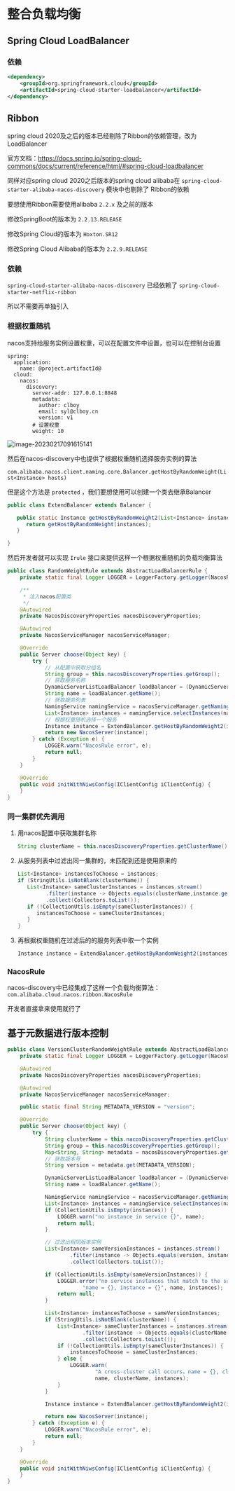 # 整合负载均衡



## Spring Cloud LoadBalancer



### 依赖

```xml
<dependency>
    <groupId>org.springframework.cloud</groupId>
    <artifactId>spring-cloud-starter-loadbalancer</artifactId>
</dependency>
```





## Ribbon

spring cloud 2020及之后的版本已经剔除了Ribbon的依赖管理，改为LoadBalancer

官方文档：https://docs.spring.io/spring-cloud-commons/docs/current/reference/html/#spring-cloud-loadbalancer

同样对应spring cloud 2020之后版本的spring cloud alibaba在 `spring-cloud-starter-alibaba-nacos-discovery` 模块中也剔除了 Ribbon的依赖

要想使用Ribbon需要使用alibaba `2.2.x` 及之前的版本

修改SpringBoot的版本为 `2.2.13.RELEASE`

修改Spring Cloud的版本为 `Hoxton.SR12`

修改Spring Cloud Alibaba的版本为 `2.2.9.RELEASE`



### 依赖

`spring-cloud-starter-alibaba-nacos-discovery` 已经依赖了 `spring-cloud-starter-netflix-ribbon`

所以不需要再单独引入



### 根据权重随机

nacos支持给服务实例设置权重，可以在配置文件中设置，也可以在控制台设置

```
spring:
  application:
    name: @project.artifactId@
  cloud:
    nacos:
      discovery:
        server-addr: 127.0.0.1:8848
        metadata:
          author: clboy
          email: syl@clboy.cn
          version: v1
        # 设置权重
        weight: 10
```

![image-20230217091615141](https://cdn.tencentfs.clboy.cn/images/2023/20230217093744290.png)

然后在nacos-discovery中也提供了根据权重随机选择服务实例的算法

`com.alibaba.nacos.client.naming.core.Balancer.getHostByRandomWeight(List<Instance> hosts)`

但是这个方法是 `protected` ，我们要想使用可以创建一个类去继承Balancer

```java
public class ExtendBalancer extends Balancer {

   public static Instance getHostByRandomWeight2(List<Instance> instances) {
      return getHostByRandomWeight(instances);
   }

}
```

然后开发者就可以实现 `Irule` 接口来提供这样一个根据权重随机的负载均衡算法

```java
public class RandomWeightRule extends AbstractLoadBalancerRule {
    private static final Logger LOGGER = LoggerFactory.getLogger(NacosRule.class);

    /**
     * 注入nacos配置类
     */
    @Autowired
    private NacosDiscoveryProperties nacosDiscoveryProperties;

    @Autowired
    private NacosServiceManager nacosServiceManager;

    @Override
    public Server choose(Object key) {
        try {
            // 从配置中获取分组名
            String group = this.nacosDiscoveryProperties.getGroup();
            // 获取服务名称
            DynamicServerListLoadBalancer loadBalancer = (DynamicServerListLoadBalancer) getLoadBalancer();
            String name = loadBalancer.getName();
            // 获取服务列表
            NamingService namingService = nacosServiceManager.getNamingService();
            List<Instance> instances = namingService.selectInstances(name, group, true);
            // 根据权重随机选择一个服务
            Instance instance = ExtendBalancer.getHostByRandomWeight2(instances);
            return new NacosServer(instance);
        } catch (Exception e) {
            LOGGER.warn("NacosRule error", e);
            return null;
        }
    }

    @Override
    public void initWithNiwsConfig(IClientConfig iClientConfig) {
    }
}
```







### 同一集群优先调用



1. 用nacos配置中获取集群名称

   ```java
   String clusterName = this.nacosDiscoveryProperties.getClusterName();
   ```

   

2. 从服务列表中过滤出同一集群的，未匹配到还是使用原来的

   ```java
   List<Instance> instancesToChoose = instances;
   if (StringUtils.isNotBlank(clusterName)) {
      List<Instance> sameClusterInstances = instances.stream()
            .filter(instance -> Objects.equals(clusterName,instance.getClusterName()))
            .collect(Collectors.toList());
      if (!CollectionUtils.isEmpty(sameClusterInstances)) {
         instancesToChoose = sameClusterInstances;
      }
   }
   ```

3. 再根据权重随机在过滤后的的服务列表中取一个实例

   ```java
   Instance instance = ExtendBalancer.getHostByRandomWeight2(instancesToChoose);
   ```



### NacosRule

nacos-discovery中已经集成了这样一个负载均衡算法：`com.alibaba.cloud.nacos.ribbon.NacosRule`

开发者直接拿来使用就行了



## 基于元数据进行版本控制

```java
public class VersionClusterRandomWeightRule extends AbstractLoadBalancerRule {
    private static final Logger LOGGER = LoggerFactory.getLogger(NacosRule.class);

    @Autowired
    private NacosDiscoveryProperties nacosDiscoveryProperties;

    @Autowired
    private NacosServiceManager nacosServiceManager;

    public static final String METADATA_VERSION = "version";

    @Override
    public Server choose(Object key) {
        try {
            String clusterName = this.nacosDiscoveryProperties.getClusterName();
            String group = this.nacosDiscoveryProperties.getGroup();
            Map<String, String> metadata = nacosDiscoveryProperties.getMetadata();
            // 获取版本号
            String version = metadata.get(METADATA_VERSION);

            DynamicServerListLoadBalancer loadBalancer = (DynamicServerListLoadBalancer) getLoadBalancer();
            String name = loadBalancer.getName();

            NamingService namingService = nacosServiceManager.getNamingService();
            List<Instance> instances = namingService.selectInstances(name, group, true);
            if (CollectionUtils.isEmpty(instances)) {
                LOGGER.warn("no instance in service {}", name);
                return null;
            }

            // 过滤出相同版本实例
            List<Instance> sameVersionInstances = instances.stream()
                    .filter(instance -> Objects.equals(version, instance.getMetadata().get(METADATA_VERSION)))
                    .collect(Collectors.toList());

            if (CollectionUtils.isEmpty(sameVersionInstances)) {
                LOGGER.error("no service instances that match to the same version，" +
                        "name = {}, instance = {}", name, instances);
                return null;
            }

            List<Instance> instancesToChoose = sameVersionInstances;
            if (StringUtils.isNotBlank(clusterName)) {
                List<Instance> sameClusterInstances = instances.stream()
                        .filter(instance -> Objects.equals(clusterName,instance.getClusterName()))
                        .collect(Collectors.toList());
                if (!CollectionUtils.isEmpty(sameClusterInstances)) {
                    instancesToChoose = sameClusterInstances;
                } else {
                    LOGGER.warn(
                            "A cross-cluster call occurs，name = {}, clusterName = {}, instance = {}",
                            name, clusterName, instances);
                }
            }

            Instance instance = ExtendBalancer.getHostByRandomWeight2(instancesToChoose);

            return new NacosServer(instance);
        } catch (Exception e) {
            LOGGER.warn("NacosRule error", e);
            return null;
        }
    }

    @Override
    public void initWithNiwsConfig(IClientConfig iClientConfig) {
    }
}
```

